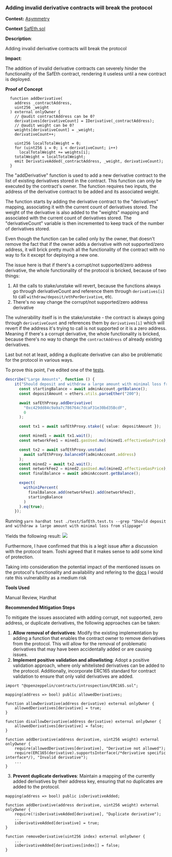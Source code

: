 ### Adding invalid derivative contracts will break the protocol 

**Contest:** [Asymmetry]()

**Context** [SafEth.sol](https://github.com/code-423n4/2023-03-asymmetry/blob/44b5cd94ebedc187a08884a7f685e950e987261c/contracts/SafEth/SafEth.sol#L182-L194)

**Description**: 

Adding invalid derivative contracts will break the protocol

**Impact**:

The addition of invalid derivative contracts can severely hinder the functionality of the SafEth contract, rendering it useless until a new contract is deployed.


**Proof of Concept**

```solidity
  function addDerivative(
    address _contractAddress,
    uint256 _weight
  ) external onlyOwner {
    // @audit contractAddress can be 0?
    derivatives[derivativeCount] = IDerivative(_contractAddress);
    // @audit weight can be 0?
    weights[derivativeCount] = _weight;
    derivativeCount++;

    uint256 localTotalWeight = 0;
    for (uint256 i = 0; i < derivativeCount; i++)
      localTotalWeight += weights[i];
    totalWeight = localTotalWeight;
    emit DerivativeAdded(_contractAddress, _weight, derivativeCount);
  }

```

The "addDerivative" function is used to add a new derivative contract to the list of existing derivatives stored in the contract. This function can only be executed by the contract's owner. The function requires two inputs, the address of the derivative contract to be added and its associated weight.

The function starts by adding the derivative contract to the "derivatives" mapping, associating it with the current count of derivatives stored. The weight of the derivative is also added to the "weights" mapping and associated with the current count of derivatives stored. The "derivativeCount" variable is then incremented to keep track of the number of derivatives stored.

Even though the function can be called only by the owner, that doesn't remove the fact that if the owner adds a derivative with not supported/zero address, it will brick pretty much all the functionality of the contract with no way to fix it except for deploying a new one.

The issue here is that if there's a corrupt/not supported/zero address derivative, the whole functionality of the protocol is bricked, because of two things:

1. All the calls to stake/unstake will revert, because the functions always go through derivativeCount and reference them through `derivatives[i]` to call `withdraw/deposit/ethPerDerivative`, etc.
2. There's no way change the corrupt/not supported/zero address derivative

The vulnerability itself is in the stake/unstake - the contract is always going through `derivativeCount` and references them by `derivatives[i]` which will revert if the address it's trying to call is not supported or it is a zero address. Meaning if there's a corrupt derivative, the whole functionality is bricked, because there's no way to change the `contractAddress` of already existing derivatives.

Last but not at least, adding a duplicate derivative can also be problematic for the protocol in various ways.

To prove this point, I've edited one of the [tests](https://github.com/code-423n4/2023-03-asymmetry/blob/44b5cd94ebedc187a08884a7f685e950e987261c/test/SafEth.test.ts#L53-L81).

```typescript
describe("Large Amounts", function () {
    it("Should deposit and withdraw a large amount with minimal loss from slippage", async function () {
      const startingBalance = await adminAccount.getBalance();
      const depositAmount = ethers.utils.parseEther("200");

      await safEthProxy.addDerivative(
        "0xc429dd84c9a9a7c786764c7dcaF31e30bd35BcdF",
        0
      );

      const tx1 = await safEthProxy.stake({ value: depositAmount });

      const mined1 = await tx1.wait();
      const networkFee1 = mined1.gasUsed.mul(mined1.effectiveGasPrice);

      const tx2 = await safEthProxy.unstake(
        await safEthProxy.balanceOf(adminAccount.address)
      );
      const mined2 = await tx2.wait();
      const networkFee2 = mined2.gasUsed.mul(mined2.effectiveGasPrice);
      const finalBalance = await adminAccount.getBalance();

      expect(
        within1Percent(
          finalBalance.add(networkFee1).add(networkFee2),
          startingBalance
        )
      ).eq(true);
    });
```

Running `yarn hardhat test ./test/SafEth.test.ts --grep "Should deposit and withdraw a large amount with minimal loss from slippage"`

Yields the following result:
![](https://i.imgur.com/alTM2db.png)

Furthermore, I have confirmed that this is a legit issue after a discussion with the protocol team. Toshi agreed that it makes sense to add some kind of protection.

Taking into consideration the potential impact of the mentioned issues on the protocol's functionality and availability and refering to the [docs](https://docs.code4rena.com/awarding/judging-criteria/severity-categorization) I would rate this vulnerability as a medium risk

**Tools Used**

Manual Review, Hardhat


**Recommended Mitigation Steps**

To mitigate the issues associated with adding corrupt, not supported, zero address, or duplicate derivatives, the following approaches can be taken:

1.  **Allow removal of derivatives**: Modify the existing implementation by adding a function that enables the contract owner to remove derivatives from the protocol. This will allow for the removal of problematic derivatives that may have been accidentally added or are causing issues.
2.  **Implement positive validation and allowlisting**: Adopt a positive validation approach, where only whitelisted derivatives can be added to the protocol. Additionally, incorporate ERC165 standard for contract validation to ensure that only valid derivatives are added.

```solidity
import "@openzeppelin/contracts/introspection/ERC165.sol";

mapping(address => bool) public allowedDerivatives;

function allowDerivative(address derivative) external onlyOwner {
    allowedDerivatives[derivative] = true;
}

function disallowDerivative(address derivative) external onlyOwner {
    allowedDerivatives[derivative] = false;
}

function addDerivative(address derivative, uint256 weight) external onlyOwner {
    require(allowedDerivatives[derivative], "Derivative not allowed");
    require(ERC165(derivative).supportsInterface(/*derivative specific interface*/), "Invalid derivative");
    ...
}
```

3.  **Prevent duplicate derivatives**: Maintain a mapping of the currently added derivatives by their address key, ensuring that no duplicates are added to the protocol.
```solidity
mapping(address => bool) public isDerivativeAdded;

function addDerivative(address derivative, uint256 weight) external onlyOwner {
    require(!isDerivativeAdded[derivative], "Duplicate derivative");
    ...
    isDerivativeAdded[derivative] = true;
}

function removeDerivative(uint256 index) external onlyOwner {
    ...
    isDerivativeAdded[derivatives[index]] = false;
}
```